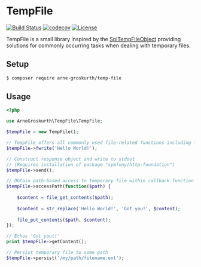 # TempFile

[![Build Status](https://travis-ci.org/arnegroskurth/temp-file.svg?branch=master)](https://travis-ci.org/arnegroskurth/temp-file)
[![codecov](https://codecov.io/gh/arnegroskurth/temp-file/branch/master/graph/badge.svg)](https://codecov.io/gh/arnegroskurth/temp-file)
[![License](https://poser.pugx.org/agroskurth/temp-file/license)](https://packagist.org/packages/agroskurth/temp-file)

TempFile is a small library inspired by the [SplTempFileObject](http://php.net/manual/en/class.spltempfileobject.php) providing solutions for commonly occurring tasks when dealing with temporary files.

## Setup

```bash
$ composer require arne-groskurth/temp-file
```

## Usage

```php
<?php

use ArneGroskurth\TempFile\TempFile;

$tempFile = new TempFile();

// TempFile offers all commonly used file-related functions including fread, fwrite, ftell, fseek and feof.
$tempFile->fwrite('Hello World!');

// Construct response object and write to stdout
// (Requires installation of package "symfony/http-foundation")
$tempFile->send();

// Obtain path-based access to temporary file within callback function
$tempFile->accessPath(function($path) {
    
    $content = file_get_contents($path);
    
    $content = str_replace('Hello World!', 'Got you!', $content);
    
    file_put_contents($path, $content);
});

// Echos 'Got yout!'
print $tempFile->getContent();

// Persist temporary file to some path
$tempFile->persist('/my/path/filename.ext');
```
